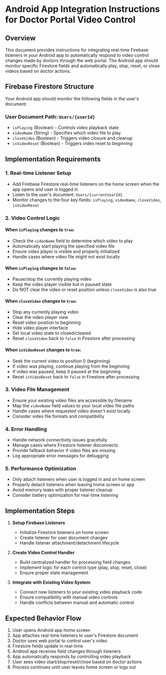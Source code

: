 # Android App Integration Instructions for Doctor Portal Video Control

## Overview
This document provides instructions for integrating real-time Firebase listeners in your Android app to automatically respond to video control changes made by doctors through the web portal. The Android app should monitor specific Firestore fields and automatically play, stop, reset, or close videos based on doctor actions.

## Firebase Firestore Structure
Your Android app should monitor the following fields in the user's document:

### User Document Path: `Users/{userId}`
- `isPlaying` (Boolean) - Controls video playback state
- `videoName` (String) - Specifies which video file to play
- `closeVideo` (Boolean) - Triggers video closure and cleanup
- `isVideoReset` (Boolean) - Triggers video reset to beginning

## Implementation Requirements

### 1. Real-time Listener Setup
- Add Firebase Firestore real-time listeners on the home screen when the app opens and user is logged in
- Listen to the user's document: `Users/{currentUserId}`
- Monitor changes to the four key fields: `isPlaying`, `videoName`, `closeVideo`, `isVideoReset`

### 2. Video Control Logic

#### When `isPlaying` changes to `true`:
- Check the `videoName` field to determine which video to play
- Automatically start playing the specified video file
- Ensure video player is visible and properly initialized
- Handle cases where video file might not exist locally

#### When `isPlaying` changes to `false`:
- Pause/stop the currently playing video
- Keep the video player visible but in paused state
- Do NOT clear the video or reset position unless `closeVideo` is also true

#### When `closeVideo` changes to `true`:
- Stop any currently playing video
- Clear the video player view
- Reset video position to beginning
- Hide video player interface
- Set local video state to closed/cleared
- Reset `closeVideo` back to `false` in Firestore after processing

#### When `isVideoReset` changes to `true`:
- Seek the current video to position 0 (beginning)
- If video was playing, continue playing from the beginning
- If video was paused, keep it paused at the beginning
- Reset `isVideoReset` back to `false` in Firestore after processing

### 3. Video File Management
- Ensure your existing video files are accessible by filename
- Map the `videoName` field values to your local video file paths
- Handle cases where requested video doesn't exist locally
- Consider video file formats and compatibility

### 4. Error Handling
- Handle network connectivity issues gracefully
- Manage cases where Firestore listener disconnects
- Provide fallback behavior if video files are missing
- Log appropriate error messages for debugging

### 5. Performance Optimization
- Only attach listeners when user is logged in and on home screen
- Properly detach listeners when leaving home screen or app
- Avoid memory leaks with proper listener cleanup
- Consider battery optimization for real-time listening

## Implementation Steps

1. **Setup Firebase Listeners**
   - Initialize Firestore listeners on home screen
   - Create listener for user document changes
   - Handle listener attachment/detachment lifecycle

2. **Create Video Control Handler**
   - Build centralized handler for processing field changes
   - Implement logic for each control type (play, stop, reset, close)
   - Ensure proper state management

3. **Integrate with Existing Video System**
   - Connect new listeners to your existing video playback code
   - Ensure compatibility with manual video controls
   - Handle conflicts between manual and automatic control

## Expected Behavior Flow

1. User opens Android app home screen
2. App attaches real-time listeners to user's Firestore document
3. Doctor uses web portal to control user's video
4. Firestore fields update in real-time
5. Android app receives field changes through listeners
6. App automatically responds by controlling video playback
7. User sees video start/stop/reset/close based on doctor actions
8. Process continues until user leaves home screen or logs out

